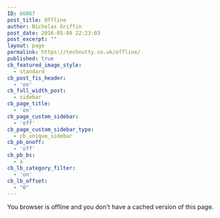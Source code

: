 ```yaml
---
ID: 66067
post_title: Offline
author: Nicholas Griffin
post_date: 2016-05-08 22:23:03
post_excerpt: ""
layout: page
permalink: https://technutty.co.uk/offline/
published: true
cb_featured_image_style:
  - standard
cb_post_fis_header:
  - 'on'
cb_full_width_post:
  - sidebar
cb_page_title:
  - 'on'
cb_page_custom_sidebar:
  - 'off'
cb_page_custom_sidebar_type:
  - cb_unique_sidebar
cb_pb_onoff:
  - 'off'
cb_pb_bs:
  - a
cb_lb_category_filter:
  - 'on'
cb_lb_offset:
  - "0"
---
```

You browser is offline and you don't have a cached version of this page.